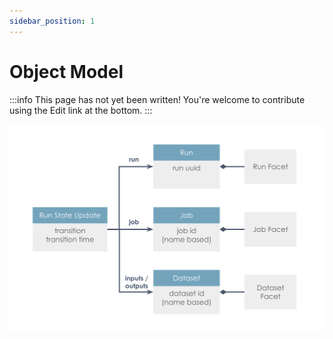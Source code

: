 ```yaml
---
sidebar_position: 1
---
```


# Object Model

:::info
This page has not yet been written! You're welcome to contribute using the Edit link at the bottom.
:::

![OpenLineage Object Model](object-model.svg)
